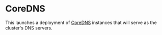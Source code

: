 # CoreDNS

This launches a deployment of [CoreDNS](https://coredns.io/) instances that will serve as the cluster's DNS servers.
